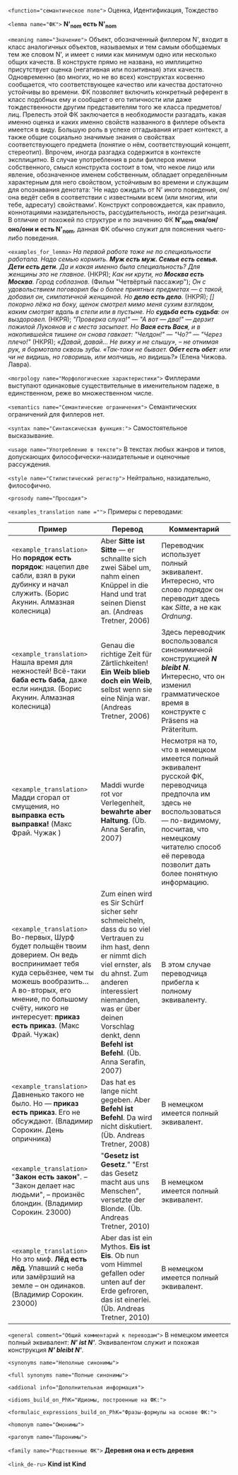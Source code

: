 `<function="семантическое поле">` Оценка, Идентификация, Тождество

`<lemma name="ФК">` **N'<sub>nom</sub> есть N'<sub>nom</sub>**

`<meaning name="Значение">`  Объект, обозначенный филлером N', входит в класс аналогичных объектов, называемых и тем самым обобщаемых тем же словом N', и имеет с ними как минимум одно или несколько общих качеств. В конструкте прямо не названа, но имплицитно присутствует оценка (негативная или позитивная) этих качеств. Одновременно (во многих, но не во всех) конструктах косвенно сообщается, что соответствующее качество или качества достаточно устойчивы во времени. ФК позволяет включить конкретный референт в класс подобных ему и сообщает о его типичности или даже тождественности другим представителям того же класса предметов/лиц. Прелесть этой ФК заключается в необходимости разгадать, какая именно оценка и каких именно свойств названного в филлере объекта имеется в виду. Большую роль в успехе отгадывания играет контекст, а также общие социально значимые знания о свойствах соответствующего предмета (понятие о нём, соответствующий концепт, стереотип). Впрочем, иногда разгадка содержится в контексте эксплицитно. В случае употребления в роли филлеров имени собственного, смысл конструкта состоит в том, что некое лицо или явление, обозначенное именем собственным, обладает определённым характерным для него свойством, устойчивым во времени и служащим для опознавания денотата: 'Не надо ожидать от N' иного поведения, он/она ведёт себя в соответствии с известными всем (или многим, или тебе, адресату) свойствами'. Конструкт сопровождается, как правило, коннотациями назидательность, рассудительность, иногда резигнация. В отличие от похожей по структуре и по значению ФК **N'<sub>nom</sub> она/он/оно/они и есть N'<sub>nom</sub>**, данная ФК обычно служит для пояснения чьего-либо поведения. 

`<examples_for_lemma>` _На первой работе тоже не по специальности работала. Надо семью кормить. **Муж есть муж. Семья есть семья. Дети есть дети**. Да и какая именно была специальность? Для женщины это не главное._ (НКРЯ); _Как ни крути, но **Москва есть Москва**. Город соблазнов._ (Фильм "Четвёртый пассажир"); _Он с удовольствием поговорил бы о более приятных предметах ― с такой, добавил он, симпатичной женщиной. Но **дело есть дело**._ (НКРЯ); _[] покорно лёжа на боку, щенок смотрел мимо меня сухим взглядом, каким смотрят вдаль в степи или в пустыне. Но **судьба есть судьба**: он выздоровел._ (НКРЯ); _"Проверка слуха!" ― "А вот ― два!" ― дерзит пожилой Лукоянов и с места засыпает. Но **Вася есть Вася**, и в накопившейся тишине он снова гавкает: "Челдон!" ― "Чо?" ― "Через плечо!"_ (НКРЯ); _«Давай, давай… Не вижу и не слышу», – не отнимая рук, я бормотала сквозь зубы. «Так-таки не бывает. **Обет есть обет**: или чи не видишь, но говоришь, или молчишь, но видишь?»_ (Елена Чижова. Лавра).

`<morpology name="Морфологические характеристики">` Филлерами выступают одинаковые существительные в именительном падеже, в единственном, реже во множественном числе.

`<semantics name="Семантические ограничения">` Семантических ограничений для филлеров нет.  

`<syntax name="Синтаксическая функция:">` Самостоятельное высказывание.
  
`<usage name="Употребление в тексте">` В текстах любых жанров и типов, допускающих философически-назидательные и оценочные рассуждения. 

`<style name="Стилистический регистр">` Нейтрально, назидательно, философично.

`<prosody name="Просодия">`  

`<examples_translation name ="">` Примеры с переводами: 

 Пример | Перевод | Комментарий
--- | --- | ---
`<example_translation>`  Но **порядок есть порядок**: нацепил две сабли, взял в руки дубинку и начал служить.  (Борис Акунин. Алмазная колесница) | Aber **Sitte ist Sitte** ― er schnallte sich zwei Säbel um, nahm einen Knüppel in die Hand und trat seinen Dienst an. (Andreas Tretner, 2006) | Переводчик использует полный эквивалент. Интересно, что слово _порядок_ он переводит здесь как _Sitte_, а не как _Ordnung_.
`<example_translation>` Нашла время для нежностей! Всё-таки **баба есть баба**, даже если ниндзя. (Борис Акунин. Алмазная колесница) | Genau die richtige Zeit für Zärtlichkeiten! **Ein Weib blieb doch ein Weib**, selbst wenn sie eine Ninja war. (Andreas Tretner, 2006) | Здесь переводчик воспользовался синонимичной конструкцией _**N bleibt N**_. Интересно, что он изменил грамматическое время в конструкте с Präsens на Präteritum. 
`<example_translation>`  Мадди сгорал от смущения, но **выправка есть выправка!** (Макс Фрай. Чужак )  | Maddi wurde rot vor Verlegenheit, **bewahrte aber Haltung**. (Üb. Anna Serafin, 2007) |  Несмотря на то, что в немецком имеется полный эквивалент русской ФК, переводчица предпочла им здесь не воспользоваться &mdash; по-видимому, посчитав, что немецкому читателю способ её перевода позволит дать более понятную информацию.
`<example_translation>`  Во-первых, Шурф будет польщён твоим доверием. Он ведь воспринимает тебя куда серьёзнее, чем ты можешь вообразить… А во-вторых, его мнение, по большому счёту, никого не интересует: **приказ есть приказ**.  (Макс Фрай. Чужак)  | Zum einen wird es Sir Schürf sicher sehr schmeicheln, dass du so viel Vertrauen zu ihm hast, denn er nimmt dich viel ernster, als du ahnst. Zum anderen interessiert niemanden, was er über deinen Vorschlag denkt, denn **Befehl ist Befehl**. (Üb. Anna Serafin, 2007) |  В этом случае переводчица прибегла к полному эквиваленту.
`<example_translation>` Давненько такого не было. Но — **приказ есть приказ**. Его не обсуждают. (Владимир Сорокин. День опричника) | Das hat es lange nicht gegeben. Aber **Befehl ist Befehl**. Da wird nicht diskutiert. (Üb. Andreas Tretner, 2008)  | В немецком имеется полный эквивалент.
`<example_translation>` "**Закон есть закон**". – "Закон делает нас людьми", – произнёс блондин.  (Владимир Сорокин. 23000)  | "**Gesetz ist Gesetz**." "Erst das Gesetz macht aus uns Menschen", versetzte der Blonde. (Üb. Andreas Tretner, 2010) |  В немецком имеется полный эквивалент.
`<example_translation>` Но это миф. **Лёд есть лёд**. Упавший с неба или замёрзший на земле – он одинаков. (Владимир Сорокин. 23000) | Aber das ist ein Mythos. **Eis ist Eis**. Ob nun vom Himmel gefallen oder unten auf der Erde gefroren, das ist einerlei.  (Üb. Andreas Tretner, 2010) | В немецком имеется полный эквивалент.  

`<general comment="Общий комментарий к переводам">` В немецком имеется полный эквивалент: _**N' ist N'**_. Эквивалентом служит и похожая конструкция _**N' bleibt N'**_.

`<synonyms name="Неполные синонимы">` 

`<full synonyms name="Полные синонимы">`

`<addional info="Дополнительная информация">`

`<idioms_build_on_PhK="Идиомы, построенные на ФК:">`

`<formulaic_expressions_build_on_PhK="Фразы-формулы на основе ФК:">`
 
`<homonym name="Омонимы">` 

`<paronym name="Паронимы">` 

`<family name="Родственные ФК">` **Деревня она и есть деревня**

`<link_de-ru>` **Kind ist Kind**